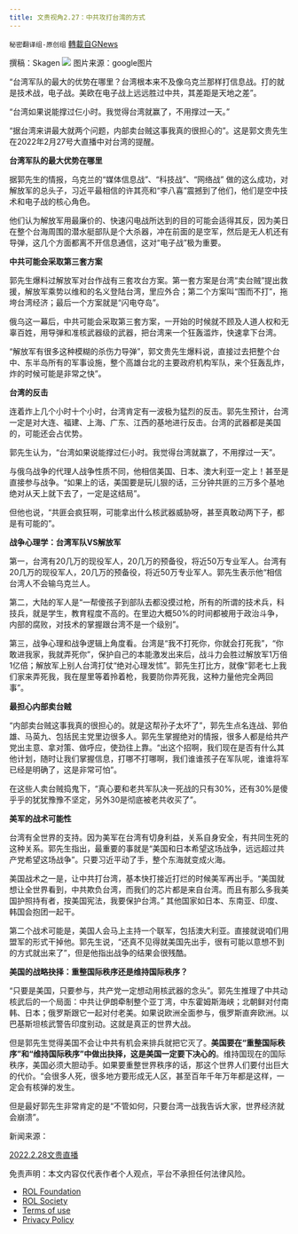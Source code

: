 ```yaml
---
title: 文贵视角2.27：中共攻打台湾的方式
---
```

`秘密翻译组-原创组` [轉載自GNews](https://gnews.org/zh-hans/2082030/)

撰稿：Skagen
![](https://assets.gnews.org/wp-content/uploads/2022/02/np_file_82974.jpeg)
图片来源：google图片

“台湾军队的最大的优势在哪里？台湾根本来不及像乌克兰那样打信息战。打的就是技术战，电子战。美欧在电子战上远远胜过中共，其差距是天地之差”。

“台湾如果说能撑过仨小时。我觉得台湾就赢了，不用撑过一天。”

“据台湾来讲最大就两个问题，内部卖台贼这事我真的很担心的”。这是郭文贵先生在2022年2月27号大直播中对台湾的提醒。

**台湾军队的最大优势在哪里**

据郭先生的情报，乌克兰的“媒体信息战”、“科技战”、“网络战” 做的这么成功，对解放军的总头子，习近平最相信的许其亮和“李八喜”震撼到了他们，他们是空中技术和电子战的核心角色。

他们认为解放军用最廉价的、快速闪电战所达到的目的可能会适得其反，因为美日在整个台海周围的潜水艇部队是个大杀器，冲在前面的是空军，然后是无人机还有导弹，这几个方面都离不开信息通信，这对“电子战”极为重要。

**中共可能会采取第三套方案**

郭先生爆料过解放军对台作战有三套攻台方案。第一套方案是台湾“卖台贼”提出救援，解放军乘势以维和的名义登陆台湾，里应外合；第二个方案叫“围而不打”，拖垮台湾经济；最后一个方案就是“闪电夺岛”。

俄乌这一幕后，中共可能会采取第三套方案，一开始的时候就不顾及人道人权和无辜百姓，用导弹和准核武器级的武器，把台湾来一个狂轰滥炸，快速拿下台湾。

“解放军有很多这种模糊的杀伤力导弹”，郭文贵先生爆料说，直接过去把整个台中、东半岛所有的军事设施，整个高雄台北的主要政府机构军队，来个狂轰乱炸，炸的时候可能是非常之快”。

**台湾的反击**

连着炸上几个小时十个小时，台湾肯定有一波极为猛烈的反击。郭先生预计，台湾一定是对大连、福建、上海、广东、江西的基地进行反击。台湾的武器都是美国的，可能还会占优势。

郭先生认为，“台湾如果说能撑过仨小时。我觉得台湾就赢了，不用撑过一天”。

与俄乌战争的代理人战争性质不同，他相信美国、日本、澳大利亚一定上！甚至是直接参与战争。“如果上的话，美国要是玩儿狠的话，三分钟共匪的三万多个基地绝对从天上就下去了，一定是这结局”。

但他也说，“共匪会疯狂啊，可能拿出什么核武器威胁呀，甚至真敢动两下子，都是有可能的”。

**战争心理学：台湾军队VS解放军**

第一，台湾有20几万的现役军人，20几万的预备役，将近50万专业军人。台湾有20几万的现役军人，20几万的预备役，将近50万专业军人。郭先生表示他“相信台湾人不会输乌克兰人。

第二，大陆的军人是“一帮傻孩子到部队去都没摸过枪，所有的所谓的技术兵，科技兵，就是学生，教育程度不高的。在里边大概50%的时间都被用于政治斗争，内部的腐败，对技术的掌握跟台湾不是一个级别”。

第三，战争心理和战争逻辑上角度看。台湾是“我不打死你，你就会打死我”，“你敢进我家，我就弄死你”，保护自己的本能激发出来后，战斗力会胜过解放军1万倍1亿倍；解放军上别人台湾打仗“绝对心理发怵”。郭先生打比方，就像“郭老七上我们家来弄死我，我在屋里等着拎着枪，我要防你弄死我，这种力量他完全两回事”。

**最担心内部卖台贼**

“内部卖台贼这事我真的很担心的。就是这帮孙子太坏了”，郭先生点名连战、郭伯雄、马英九、包括民主党里边很多人。郭先生掌握绝对的情报，很多人都是给共产党出主意、拿对策、做呼应，使劲往上靠。“出这个招啊，我们现在是否有什么其他计划，随时让我们掌握信息，打哪不打哪啊，我们谁谁孩子在军队呢，谁谁将军已经是明确了，这是非常可怕”。

在这些人卖台贼捣鬼下，“真心要和老共军队决一死战的只有30%，还有30%是傻乎乎的犹犹豫豫不坚定，另外30是彻底被老共收买了”。

**美军的战术可能性**

台湾有全世界的支持。因为美军在台湾有切身利益，关系自身安全，有共同生死的这种关系。郭先生指出，最重要的事就是“美国和日本希望这场战争，远远超过共产党希望这场战争”。只要习近平动了手，整个东海就变成火海。

美国战术之一是，让中共打台湾，基本快打接近打烂的时候美军再出手。“美国就想让全世界看到，中共欺负台湾，而我们的芯片都是来自台湾。而且有那么多我美国护照持有者，按美国宪法，我要保护台湾。” 其他国家如日本、东南亚、印度、韩国会抱团一起干。

第二个战术可能是，美国人会马上主持一个联军，包括澳大利亚。直接就说咱们用盟军的形式干掉他。郭先生说，“还真不见得就美国先出手，很有可能以意想不到的方式就出来了”，但是他指出战争的结果会很残酷。

**美国的战略抉择：重整国际秩序还是维持国际秩序？**

“只要是美国，只要参与，共产党一定想动用核武器的念头”。郭先生推理了中共动核武后的一个局面：中共让伊朗牵制整个亚丁湾，中东霍姆斯海峡；北朝鲜对付南韩、日本；俄罗斯跟它一起对付老美。如果说欧洲全面参与，俄罗斯直奔欧洲。以巴基斯坦核武警告印度别动。这就是真正的世界大战。

但是郭先生觉得美国不会让中共有机会来排兵就把它灭了。**美国要在“重整国际秩序”和“维持国际秩序”中做出抉择，这是美国一定要下决心的**。维持国现在的国际秩序，美国必须大胆动手。如果要重整世界秩序的话，那这个世界人们要付出巨大的代价。“会很多人死，很多地方要形成无人区，甚至百年千年万年都是这样，一定会有核弹的发生。

但是最好郭先生非常肯定的是“不管如何，只要台湾一战我告诉大家，世界经济就会崩溃”。

新闻来源：

[2022.2.28文贵直播](https://gtv.org/video/id=621b7633019ef64da651ee6c)

 

免责声明：本文内容仅代表作者个人观点，平台不承担任何法律风险。

- [ROL Foundation](https://rolfoundation.org/)
- [ROL Society](https://rolsociety.org/)
- [Terms of use](https://gnews.org/terms-of-use-3/)
- [Privacy Policy](https://gnews.org/privacy-policy/)
